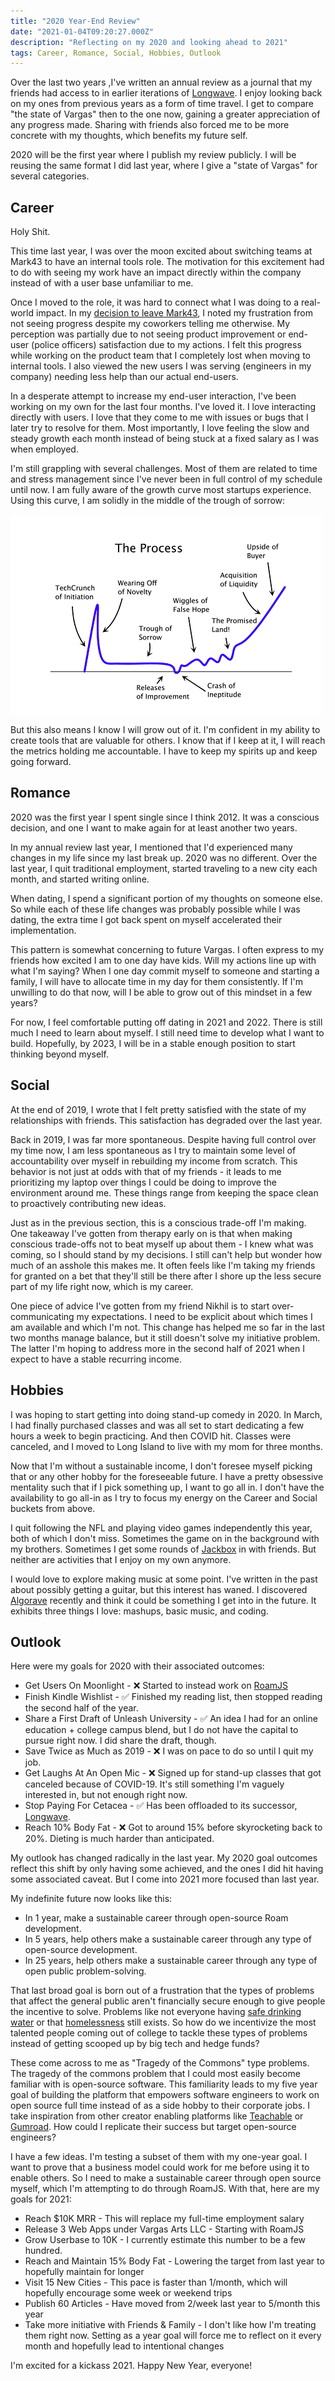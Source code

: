 ```yaml
---
title: "2020 Year-End Review"
date: "2021-01-04T09:20:27.000Z"
description: "Reflecting on my 2020 and looking ahead to 2021"
tags: Career, Romance, Social, Hobbies, Outlook
---
```


Over the last two years ,I've written an annual review as a journal that my friends had access to in earlier iterations of [Longwave](https://longwave.app). I enjoy looking back on my ones from previous years as a form of time travel. I get to compare "the state of Vargas" then to the one now, gaining a greater appreciation of any progress made. Sharing with friends also forced me to be more concrete with my thoughts, which benefits my future self.

2020 will be the first year where I publish my review publicly. I will be reusing the same format I did last year, where I give a "state of Vargas" for several categories.

## Career
Holy Shit.

This time last year, I was over the moon excited about switching teams at Mark43 to have an internal tools role. The motivation for this excitement had to do with seeing my work have an impact directly within the company instead of with a user base unfamiliar to me.

Once I moved to the role, it was hard to connect what I was doing to a real-world impact. In my [decision to leave Mark43](https://davidvargas.me/blog/taking-a-gap-year-on-life/), I noted my frustration from not seeing progress despite my coworkers telling me otherwise. My perception was partially due to not seeing product improvement or end-user (police officers) satisfaction due to my actions. I felt this progress while working on the product team that I completely lost when moving to internal tools. I also viewed the new users I was serving (engineers in my company) needing less help than our actual end-users.

In a desperate attempt to increase my end-user interaction, I've been working on my own for the last four months. I've loved it. I love interacting directly with users. I love that they come to me with issues or bugs that I later try to resolve for them. Most importantly, I love feeling the slow and steady growth each month instead of being stuck at a fixed salary as I was when employed. 

I'm still grappling with several challenges. Most of them are related to time and stress management since I've never been in full control of my schedule until now. I am fully aware of the growth curve most startups experience. Using this curve, I am solidly in the middle of the trough of sorrow:

![](./curve.png)

But this also means I know I will grow out of it. I'm confident in my ability to create tools that are valuable for others. I know that if I keep at it, I will reach the metrics holding me accountable. I have to keep my spirits up and keep going forward.

## Romance
2020 was the first year I spent single since I think 2012. It was a conscious decision, and one I want to make again for at least another two years.

In my annual review last year, I mentioned that I'd experienced many changes in my life since my last break up. 2020 was no different. Over the last year, I quit traditional employment, started traveling to a new city each month, and started writing online. 

When dating, I spend a significant portion of my thoughts on someone else. So while each of these life changes was probably possible while I was dating, the extra time I got back spent on myself accelerated their implementation.

This pattern is somewhat concerning to future Vargas. I often express to my friends how excited I am to one day have kids. Will my actions line up with what I'm saying? When I one day commit myself to someone and starting a family, I will have to allocate time in my day for them consistently. If I'm unwilling to do that now, will I be able to grow out of this mindset in a few years?

For now, I feel comfortable putting off dating in 2021 and 2022. There is still much I need to learn about myself. I still need time to develop what I want to build. Hopefully, by 2023, I will be in a stable enough position to start thinking beyond myself.

## Social
At the end of 2019, I wrote that I felt pretty satisfied with the state of my relationships with friends. This satisfaction has degraded over the last year.

Back in 2019, I was far more spontaneous. Despite having full control over my time now, I am less spontaneous as I try to maintain some level of accountability over myself in rebuilding my income from scratch. This behavior is not just at odds with that of my friends - it leads to me prioritizing my laptop over things I could be doing to improve the environment around me. These things range from keeping the space clean to proactively contributing new ideas.

Just as in the previous section, this is a conscious trade-off I'm making. One takeaway I've gotten from therapy early on is that when making conscious trade-offs not to beat myself up about them - I knew what was coming, so I should stand by my decisions. I still can't help but wonder how much of an asshole this makes me. It often feels like I'm taking my friends for granted on a bet that they'll still be there after I shore up the less secure part of my life right now, which is my career.

One piece of advice I've gotten from my friend Nikhil is to start over-communicating my expectations. I need to be explicit about which times I am available and which I'm not. This change has helped me so far in the last two months manage balance, but it still doesn't solve my initiative problem. The latter I'm hoping to address more in the second half of 2021 when I expect to have a stable recurring income.

## Hobbies
I was hoping to start getting into doing stand-up comedy in 2020. In March, I had finally purchased classes and was all set to start dedicating a few hours a week to begin practicing. And then COVID hit. Classes were canceled, and I moved to Long Island to live with my mom for three months.

Now that I'm without a sustainable income, I don't foresee myself picking that or any other hobby for the foreseeable future. I have a pretty obsessive mentality such that if I pick something up, I want to go all in. I don't have the availability to go all-in as I try to focus my energy on the Career and Social buckets from above.

I quit following the NFL and playing video games independently this year, both of which I don't miss. Sometimes the game on in the background with my brothers. Sometimes I get some rounds of [Jackbox](https://jackbox.tv/) in with friends. But neither are activities that I enjoy on my own anymore.

I would love to explore making music at some point. I've written in the past about possibly getting a guitar, but this interest has waned. I discovered [Algorave](https://en.wikipedia.org/wiki/Algorave) recently and think it could be something I get into in the future. It exhibits three things I love: mashups, basic music, and coding.

## Outlook
Here were my goals for 2020 with their associated outcomes:

- Get Users On Moonlight - ❌ Started to instead work on [RoamJS](https://roamjs.com)
- Finish Kindle Wishlist - ✅ Finished my reading list, then stopped reading the second half of the year. 
- Share a First Draft of Unleash University - ✅ An idea I had for an online education + college campus blend, but I do not have the capital to pursue right now. I did share the draft, though.
- Save Twice as Much as 2019 - ❌ I was on pace to do so until I quit my job.
- Get Laughs At An Open Mic - ❌ Signed up for stand-up classes that got canceled because of COVID-19. It's still something I'm vaguely interested in, but not enough right now.
- Stop Paying For Cetacea - ✅ Has been offloaded to its successor, [Longwave](https://longwae.app).
- Reach 10% Body Fat - ❌ Got to around 15% before skyrocketing back to 20%. Dieting is much harder than anticipated.

My outlook has changed radically in the last year. My 2020 goal outcomes reflect this shift by only having some achieved, and the ones I did hit having some associated caveat. But I come into 2021 more focused than last year.

My indefinite future now looks like this:

- In 1 year, make a sustainable career through open-source Roam development.
- In 5 years, help others make a sustainable career through any type of open-source development.
- In 25 years, help others make a sustainable career through any type of open public problem-solving.

That last broad goal is born out of a frustration that the types of problems that affect the general public aren't financially secure enough to give people the incentive to solve. Problems like not everyone having [safe drinking water](https://www.charitywater.org/) or that [homelessness](https://newstorycharity.org/) still exists. So how do we incentivize the most talented people coming out of college to tackle these types of problems instead of getting scooped up by big tech and hedge funds?

These come across to me as "Tragedy of the Commons" type problems. The tragedy of the commons problem that I could most easily become familiar with is open-source software. This familiarity leads to my five year goal of building the platform that empowers software engineers to work on open source full time instead of as a side hobby to their corporate jobs. I take inspiration from other creator enabling platforms like [Teachable](https://teachable.com/) or [Gumroad](https://gumroad.com/). How could I replicate their success but target open-source engineers?

I have a few ideas. I'm testing a subset of them with my one-year goal. I want to prove that a business model could work for me before using it to enable others. So I need to make a sustainable career through open source myself, which I'm attempting to do through RoamJS. With that, here are my goals for 2021:

- Reach $10K MRR - This will replace my full-time employment salary
- Release 3 Web Apps under Vargas Arts LLC - Starting with RoamJS
- Grow Userbase to 10K - I currently estimate this number to be a few hundred.
- Reach and Maintain 15% Body Fat - Lowering the target from last year to hopefully maintain for longer
- Visit 15 New Cities - This pace is faster than 1/month, which will hopefully encourage some week or weekend trips
- Publish 60 Articles - Have moved from 2/week last year to 5/month this year
- Take more initiative with Friends & Family - I don't like how I'm treating them right now. Setting as a year goal will force me to reflect on it every month and hopefully lead to intentional changes

I'm excited for a kickass 2021. Happy New Year, everyone!
